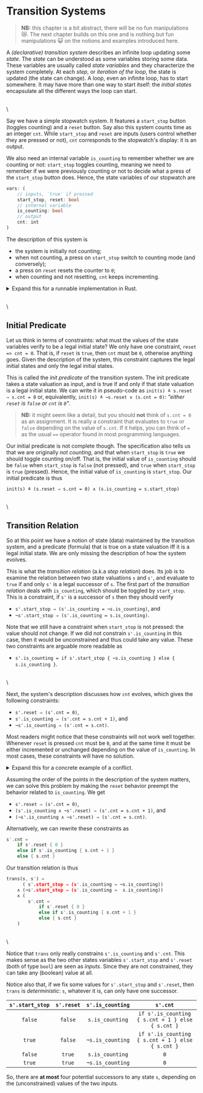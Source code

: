 # Transition Systems

> **NB:** this chapter is a bit abstract, there will be no fun manipulations 😿. The next chapter
> builds on this one and is nothing but fun manipulations 😺 on the notions and examples introduced
> here.

A *(declarative) transition system* describes an infinite loop updating some *state*. The *state*
can be understood as some variables storing some data. These variables are usually called *state
variables* and they characterize the system completely. At each *step*, or *iteration of the loop*,
the state is updated (the state can change). A loop, even an infinite loop, has to start somewhere.
It may have more than one way to start itself: the *initial states* encapsulate all the different
ways the loop can start.

\
\

Say we have a simple stopwatch system. It features a `start_stop` button (toggles counting) and a
`reset` button. Say also this system counts time as an integer `cnt`. While `start_stop` and
`reset` are inputs (users control whether they are pressed or not), `cnt` corresponds to the
stopwatch's display: it is an output.

We also need an internal variable `is_counting` to remember whether we are counting or not:
`start_stop` toggles counting, meaning we need to remember if we were previously counting or not to
decide what a press of the `start_stop` button does. Hence, the state variables of our stopwatch are

```rust ,no_run,compile_fail
vars: (
	// inputs, `true` if pressed
	start_stop, reset: bool
	// internal variable
	is_counting: bool
	// output
	cnt: int
)
```

The description of this system is

- the system is initially not counting;
- when not counting, a press on `start_stop` switch to counting mode (and conversely);
- a press on `reset` resets the counter to `0`;
- when counting and not resetting, `cnt` keeps incrementing.

<details>
	<summary>Expand this for a runnable implementation in Rust.</summary>

```rust ,editable
{{ #include code/sw_1.rs }}
```

</details>

\
\

## Initial Predicate

Let us think in terms of constraints: what must the values of the state variables verify to be a
legal initial state? We only have one constraint, `reset => cnt = 0`. That is, if `reset` is
`true`, then `cnt` must be `0`, otherwise anything goes. Given the description of the system, this
constraint captures the legal initial states and only the legal initial states.

This is called the *init predicate* of the transition system. The init predicate takes a state
valuation as input, and is true if and only if that state valuation is a legal initial state. We
can write it in pseudo-code as `init(s) ≜ s.reset ⇒ s.cnt = 0` or, equivalently, `init(s) ≜
¬s.reset ∨ (s.cnt = 0)`: *"either `reset` is `false` or `cnt` is `0`"*.

> **NB:** it might seem like a detail, but you should **not** think of `s.cnt = 0` as an
> assignment. It is really a constraint that evaluates to `true` or `false` depending on the value
> of `s.cnt`. If it helps, you can think of `=` as the usual `==` operator found in most
> programming languages.

Our initial predicate is not complete though. The specification also tells us that we are
originally *not counting*, and that when `start_stop` is `true` we should toggle counting on/off.
That is, the initial value of `is_counting` should be `false` when `start_stop` is `false` (not
pressed), and `true` when `start_stop` is `true` (pressed). Hence, the initial value of
`is_counting` is `start_stop`. Our initial predicate is thus

```text
init(s) ≜ (s.reset ⇒ s.cnt = 0) ∧ (s.is_counting = s.start_stop)
```

\
\

## Transition Relation

So at this point we have a notion of state (data) maintained by the transition system, and a
predicate (formula) that is true on a state valuation iff it is a legal initial state. We are only
missing the description of how the system evolves.

This is what the *transition relation* (a.k.a *step relation*) does. Its job is to examine the
relation between two state valuations `s` and `s'`, and evaluate to `true` if and only `s'` is a
legal successor of `s`. The first part of the *transition relation* deals with `is_counting`, which
should be toggled by `start_stop`. This is a constraint, if `s'` is a successor of `s` then they
should verify

- `s'.start_stop ⇒ (s'.is_counting = ¬s.is_counting)`, and
- `¬s'.start_stop ⇒ (s'.is_counting = s.is_counting)`.


Note that we still have a constraint when `start_stop` is not pressed: the value should not change.
If we did not constrain `s'.is_counting` in this case, then it would be unconstrained and thus
could take any value. These two constraints are arguable more readable as

- `s'.is_counting = if s'.start_stop { ¬s.is_counting } else { s.is_counting }`.

\
\

Next, the system's description discusses how `cnt` evolves, which gives the following constraints:

- `s'.reset ⇒ (s'.cnt = 0)`,
- `s'.is_counting ⇒ (s'.cnt = s.cnt + 1)`, and
- `¬s'.is_counting ⇒ (s'.cnt = s.cnt)`.

Most readers might notice that these constraints will not work well together. Whenever `reset` is
pressed `cnt` must be `0`, and at the same time it must be either incremented or unchanged
depending on the value of `is_counting`. In most cases, these constraints will have no solution.

<details>
	<summary>Expand this for a concrete example of a conflict.</summary>

> Say `s.cnt = 1`, and both `s'.reset` and `s'.is_counting` are `true`. Then by the first
> constraint, we must have `s'.cnt = 0`; by the second constraint, we must also have `s'.cnt = 2`.
> Hence, both constraints are in conflict and, together, they are unsatisfiable.

</details>

Assuming the order of the points in the description of the system matters, we can solve this problem
by making the `reset` behavior preempt the behavior related to `is_counting`. We get

- `s'.reset ⇒ (s'.cnt = 0)`,
- `(s'.is_counting ∧ ¬s'.reset) ⇒ (s'.cnt = s.cnt + 1)`, and
- `(¬s'.is_counting ∧ ¬s'.reset) ⇒ (s'.cnt = s.cnt)`.

Alternatively, we can rewrite these constraints as

```rust ,compile_fail,no_run
s'.cnt =
	if s'.reset { 0 }
	else if s'.is_counting { s.cnt + 1 }
	else { s.cnt }
```

Our transition relation is thus

```rust ,compile_fail,no_run
trans(s, s') =
	  ( s'.start_stop ⇒ (s'.is_counting = ¬s.is_counting))
	∧ (¬s'.start_stop ⇒ (s'.is_counting =  s.is_counting))
	∧ (
		s'.cnt =
			if s'.reset { 0 }
			else if s'.is_counting { s.cnt + 1 }
			else { s.cnt }
	)
```

\
\

Notice that `trans` only really constrains `s'.is_counting` and `s'.cnt`. This makes sense as the
two other states variables `s'.start_stop` and `s'.reset` (both of type `bool`) are seen as
*inputs*. Since they are not constrained, they can take any (boolean) value at all.

Notice also that, if we fix some values for `s'.start_stop` and `s'.reset`, then `trans` is
*deterministic*: `s`, whatever it is, can only have one successor.

| `s'.start_stop` | `s'.reset` | `s'.is_counting` | `s'.cnt` |
|:---:|:---:|:---:|:---:|
| `false` | `false` | `s.is_counting` | `if s'.is_counting { s.cnt + 1 } else { s.cnt }` |
| `true` | `false` | `¬s.is_counting` | `if s'.is_counting { s.cnt + 1 } else { s.cnt }` |
| `false` | `true` | `s.is_counting` | `0` |
| `true` | `true` | `¬s.is_counting` | `0` |

So, there are **at most** four potential successors to any state `s`, depending on the
(unconstrained) values of the two inputs.
